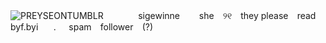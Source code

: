 ![PREYSEONTUMBLR](https://github.com/user-attachments/assets/9e00fbb3-c35c-4249-9098-20c68acdde11)
ㅤㅤㅤㅤsigewinne⠀⠀⠀she ⠀୨୧⠀ they
please ⠀read⠀ byf.byi⠀⠀ .⠀⠀spam ⠀follower ⠀(?)
